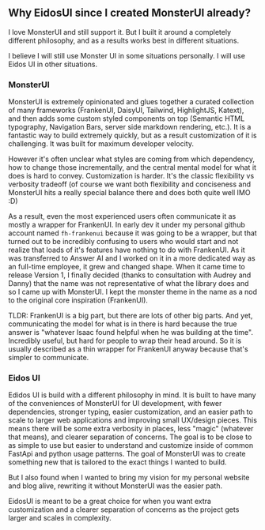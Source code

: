 ## Why EidosUI since I created MonsterUI already?  

I love MonsterUI and still support it.  But I built it around a completely different philosophy, and as a results works best in different situations.

I believe I will still use Monster UI in some situations personally.  I will use Eidos UI in other situations.

### MonsterUI

MonsterUI is extremely opinionated and glues together a curated collection of many frameworks (FrankenUI, DaisyUI, Tailwind, HighlightJS, Katext), and then adds some custom styled components on top (Semantic HTML typography, Navigation Bars, server side markdown rendering, etc.).  It is a fantastic way to build extremely quickly, but as a result customization of it is challenging.  It was built for maximum developer velocity.  

However it's often unclear what styles are coming from which dependency, how to change those incrementally, and the central mental model for what it does is hard to convey.  Customization is harder.  It's the classic flexibility vs verbosity tradeoff (of course we want both flexibility and conciseness and MonsterUI hits a really special balance there and does both quite well IMO :D)

As a result, even the most experienced users often communicate it as mostly a wrapper for FrankenUI.  In early dev it under my personal github account named `fh-frankenui` because it was going to be a wrapper, but that turned out to be incredibly confusing to users who would start and not realize that loads of it's features have nothing to do with FrankenUI.  As it was transferred to Answer AI and I worked on it in a more dedicated way as an full-time employee, it grew and changed shape.  When it came time to release Version 1, I finally decided (thanks to consultation with Audrey and Danny) that the name was not representative of what the library does and so I came up with MonsterUI.  I kept the monster theme in the name as a nod to the original core inspiration (FrankenUI).

TLDR: FrankenUI is a big part, but there are lots of other big parts.  And yet, communicating the model for what is in there is hard because the true answer is "whatever Isaac found helpful when he was building at the time".  Incredibly useful, but hard for people to wrap their head around.  So it is usually described as a thin wrapper for FrankenUI anyway because that's simpler to communicate.

### Eidos UI

Edidos UI is build with a different philosophy in mind.  It is built to have many of the conveniences of MonsterUI for UI development, with fewer dependencies, stronger typing, easier customization, and an easier path to scale to larger web applications and improving small UX/design pieces.  This means there will be some extra verbosity in places, less "magic" (whatever that means), and clearer separation of concerns.  The goal is to be close to as simple to use but easier to understand and customize inside of common FastApi and python usage patterns.  The goal of MonsterUI was to create something new that is tailored to the exact things I wanted to build.

But I also found when I wanted to bring my vision for my personal website and blog alive, rewriting it without MonsterUI was the easier path. 

EidosUI is meant to be a great choice for when you want extra customization and a clearer separation of concerns as the project gets larger and scales in complexity.
